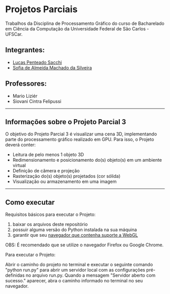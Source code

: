 # Projetos Parciais
Trabalhos da Disciplina de Processamento Gráfico do curso de Bacharelado em Ciência da Computação da Universidade Federal de São Carlos - UFSCar.

## Integrantes:
- [Lucas Penteado Sacchi](https://github.com/lucaspsacchi)
- [Sofia de Almeida Machado da Silveira](https://github.com/sososilvei)

## Professores:
- Mario Liziér
- Siovani Cintra Felipussi

------------------

## Informações sobre o Projeto Parcial 3
 
O objetivo do Projeto Parcial 3 é visualizar uma cena 3D, implementando parte do processamento gráfico realizado em GPU. Para isso, o Projeto deverá conter:
- Leitura de pelo menos 1 objeto 3D
- Redimensionamento e posicionamento do(s) objeto(s) em um ambiente virtual
- Definição de câmera e projeção
- Rasterização do(s) objeto(s) projetados (cor sólida)
- Visualização ou armazenamento em uma imagem

------------------

## Como executar

Requisitos básicos para executar o Projeto:
1. baixar os arquivos deste repositório
2. possuir alguma versão do Python instalada na sua máquina
3. garantir que seu [navegador que contenha suporte a WebGL](https://caniuse.com/webgl)

OBS: É recomendado que se utilize o navegador Firefox ou Google Chrome.

Para executar o Projeto:

Abrir o caminho do projeto no terminal e executar o seguinte comando "python run.py" para abrir um servidor local com as configurações pré-definidas no arquivo run.py. Quando a mensagem "Servidor aberto com sucesso." aparecer, abra o caminho informado no terminal no seu navegador.
